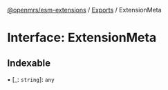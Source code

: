 [@openmrs/esm-extensions](../API.md) / [Exports](../modules.md) / ExtensionMeta

# Interface: ExtensionMeta

## Indexable

▪ [_: `string`]: `any`
